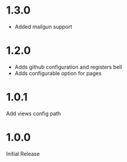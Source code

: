 # 1.3.0
* Added mailgun support

# 1.2.0
* Adds github configuration and registers bell
* Adds configurable option for pages

# 1.0.1
Add views config path

# 1.0.0
Initial Release